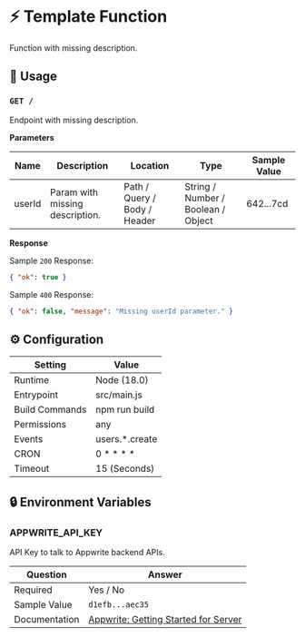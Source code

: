 <!-- Name your function -->
# ⚡ Template Function

<!-- Write short function tagline -->
Function with missing description.

## 🧰 Usage

<!-- Copy section for each endpoint -->
<!-- Document endpoint method and url  -->
### `GET /`

<!-- Describe the endpoint -->
Endpoint with missing description.

**Parameters**
<!-- Document each expected parameter -->
| Name   | Description                     | Location                     | Type                               | Sample Value |
|--------|---------------------------------|------------------------------|------------------------------------|--------------|
| userId | Param with missing description. | Path / Query / Body / Header | String / Number / Boolean / Object | 642...7cd    |

**Response**

<!-- Provide sample body for successful response -->

Sample `200` Response:

```json
{ "ok": true }
```

<!-- If relevant, document error responses -->

Sample `400` Response:

```json
{ "ok": false, "message": "Missing userId parameter." }
```

## ⚙️ Configuration

<!-- Update values and remove irelevant settings -->
| Setting        | Value          |
|----------------|----------------|
| Runtime        | Node (18.0)    |
| Entrypoint     | src/main.js    |
| Build Commands | npm run build  |
| Permissions    | any            |
| Events         | users.*.create |
| CRON           | 0 * * * *      |
| Timeout        | 15 (Seconds)   |

## 🔒 Environment Variables

<!-- Copy section for each variable -->
<!-- Name the variable -->
### APPWRITE_API_KEY

<!-- Describe the variable -->
API Key to talk to Appwrite backend APIs. 

<!-- Mark if variable is required or not -->
<!-- Provide sample (but invalid) value -->
<!-- Link to docs or remove if irelevant -->
| Question       | Answer          |
|----------------|-----------------|
| Required       | Yes / No        |
| Sample Value   | `d1efb...aec35` |
| Documentation  | [Appwrite: Getting Started for Server](https://appwrite.io/docs/getting-started-for-server#apiKey) |